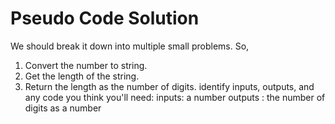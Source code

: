 # Pseudo Code Solution
We should break it down into multiple small problems. So,
1. Convert the number to string.
2. Get the length of the string.
3. Return the length as the number of digits.
identify inputs, outputs, and any code you think you'll need:
inputs: a number
outputs : the number of digits as a number
